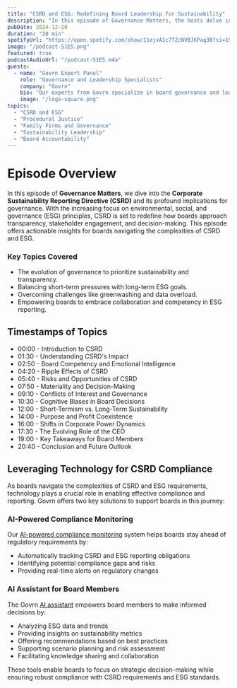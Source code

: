 ```yaml
---
title: "CSRD and ESG: Redefining Board Leadership for Sustainability"
description: "In this episode of Governance Matters, the hosts delve into the implications of CSRD and ESG for boards. From understanding procedural justice to overcoming decision-making challenges, discover how boards can lead the way in sustainability and accountability."
pubDate: 2024-12-20
duration: "20 min"
spotifyUrl: "https://open.spotify.com/show/11ejxA1c7TZcNVBJ6Pag3B?si=19b17abd580a4df2"
image: "/podcast-S1E5.png"
featured: true
podcastAudioUrl: "/podcast-S1E5.m4a"
guests:
  - name: "Govrn Expert Panel"
    role: "Governance and Leadership Specialists"
    company: "Govrn"
    bio: "Our experts from Govrn specialize in board governance and leadership frameworks, helping organizations achieve better outcomes through innovative practices."
    image: "/logo-square.png"
topics:
  - "CSRD and ESG"
  - "Procedural Justice"
  - "Family Firms and Governance"
  - "Sustainability Leadership"
  - "Board Accountability"
---
```


# Episode Overview

In this episode of **Governance Matters**, we dive into the **Corporate Sustainability Reporting Directive (CSRD)** and its profound implications for governance. With the increasing focus on environmental, social, and governance (ESG) principles, CSRD is set to redefine how boards approach transparency, stakeholder engagement, and decision-making. This episode offers actionable insights for boards navigating the complexities of CSRD and ESG.

### Key Topics Covered

- The evolution of governance to prioritize sustainability and transparency.
- Balancing short-term pressures with long-term ESG goals.
- Overcoming challenges like greenwashing and data overload.
- Empowering boards to embrace collaboration and competency in ESG reporting.

## Timestamps of Topics

- 00:00 - Introduction to CSRD
- 01:30 - Understanding CSRD's Impact
- 02:50 - Board Competency and Emotional Intelligence
- 04:20 - Ripple Effects of CSRD
- 05:40 - Risks and Opportunities of CSRD
- 07:50 - Materiality and Decision-Making
- 09:10 - Conflicts of Interest and Governance
- 10:30 - Cognitive Biases in Board Decisions
- 12:00 - Short-Termism vs. Long-Term Sustainability
- 14:00 - Purpose and Profit Coexistence
- 16:00 - Shifts in Corporate Power Dynamics
- 17:30 - The Evolving Role of the CEO
- 19:00 - Key Takeaways for Board Members
- 20:40 - Conclusion and Future Outlook


## Leveraging Technology for CSRD Compliance

As boards navigate the complexities of CSRD and ESG requirements, technology plays a crucial role in enabling effective compliance and reporting. Govrn offers two key solutions to support boards in this journey:

### AI-Powered Compliance Monitoring

Our [AI-powered compliance monitoring](/features/ai-board-compliance-monitoring) system helps boards stay ahead of regulatory requirements by:

- Automatically tracking CSRD and ESG reporting obligations
- Identifying potential compliance gaps and risks
- Providing real-time alerts on regulatory changes

### AI Assistant for Board Members

The Govrn [AI assistant](/features/ai-assistant) empowers board members to make informed decisions by:

- Analyzing ESG data and trends
- Providing insights on sustainability metrics
- Offering recommendations based on best practices
- Supporting scenario planning and risk assessment
- Facilitating knowledge sharing and collaboration

These tools enable boards to focus on strategic decision-making while ensuring robust compliance with CSRD requirements and ESG standards.

